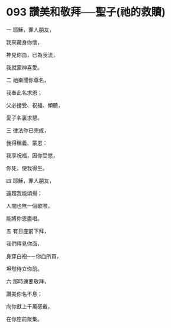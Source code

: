 # 093 讚美和敬拜──聖子(祂的救贖)

一 耶穌，罪人朋友，

我來藏身你懷，

神見你血，已為我流，

我就蒙神喜愛。

二 祂樂聞你尊名，

我奉此名求恩；

父必接受、祝福、傾聽，

愛子名裏求懇。

三 律法你已完成，

我得稱義、蒙恩：

我享祝福，因你受懲，

你死，使我得生。

四 耶穌，罪人朋友，

遠超我能頌揚；

人間也無一個歌喉，

能將你恩盡唱。

五 有日座前下拜，

我們得見你面，

身穿白袍─－你血所買，

坦然侍立你前。

六 那時還要敬拜，

讚美你名不息；

向你獻上千萬感戴，

在你座前聚集。

